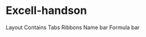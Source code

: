 # Excell-handson
Layout Contains
         Tabs
         Ribbons
         Name bar
         Formula bar